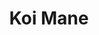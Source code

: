 --- 
title: "Koi Mane"
publishdate: "2019-2-22T16:48:46+02:00"
src: "https://365manga.net/manga/koi-mane"
image: "https://data.365manga.net/images/thumbnails/30461-koi-mane.jpg"
description: " From inmeliora: Chikanari's kouhai, Kamo, is head over heels in love with him, to the point where Kamo does everything in his power to be 'together' with Chikanari - including changing his hair to have the same style and color, and even getting hurt in the same places. Chikanari's view of love is completely different, so how will these two continue their relationship despite all the odds?"
---